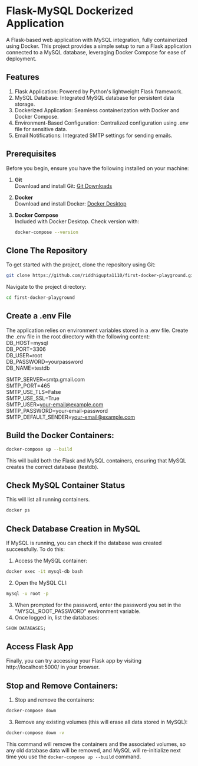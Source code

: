 # Flask-MySQL Dockerized Application

A Flask-based web application with MySQL integration, fully containerized using Docker. 
This project provides a simple setup to run a Flask application connected to a MySQL database, leveraging Docker Compose for ease of deployment.

## Features
1. Flask Application: Powered by Python's lightweight Flask framework.
2. MySQL Database: Integrated MySQL database for persistent data storage.
3. Dockerized Application: Seamless containerization with Docker and Docker Compose.
4. Environment-Based Configuration: Centralized configuration using .env file for sensitive data.
5. Email Notifications: Integrated SMTP settings for sending emails.

## Prerequisites

Before you begin, ensure you have the following installed on your machine:

1. **Git**  
   Download and install Git: [Git Downloads](https://git-scm.com/downloads)

2. **Docker**  
   Download and install Docker: [Docker Desktop](https://www.docker.com/products/docker-desktop/)

3. **Docker Compose**  
   Included with Docker Desktop. Check version with:
   ```bash
   docker-compose --version
   ```

## Clone The Repository
To get started with the project, clone the repository using Git:
```bash
git clone https://github.com/riddhigupta1110/first-docker-playground.git
```
Navigate to the project directory:
```bash
cd first-docker-playground
```


## Create a .env File

The application relies on environment variables stored in a .env file. Create the .env file in the root directory with the following content:  
DB_HOST=mysql  
DB_PORT=3306  
DB_USER=root  
DB_PASSWORD=yourpassword  
DB_NAME=testdb  

SMTP_SERVER=smtp.gmail.com  
SMTP_PORT=465  
SMTP_USE_TLS=False  
SMTP_USE_SSL=True  
SMTP_USER=your-email@example.com  
SMTP_PASSWORD=your-email-password  
SMTP_DEFAULT_SENDER=your-email@example.com  

## Build the Docker Containers:
```bash
docker-compose up --build
```
This will build both the Flask and MySQL containers, ensuring that MySQL creates the correct database (testdb).

## Check MySQL Container Status
This will list all running containers.
```bash
docker ps
```

## Check Database Creation in MySQL   
If MySQL is running, you can check if the database was created successfully. To do this:  
1. Access the MySQL container:
```bash
docker exec -it mysql-db bash
```
2. Open the MySQL CLI:
```bash
mysql -u root -p
```
3. When prompted for the password, enter the password you set in the "MYSQL_ROOT_PASSWORD" environment variable.
4. Once logged in, list the databases:
```sql
SHOW DATABASES;
```

## Access Flask App
Finally, you can try accessing your Flask app by visiting http://localhost:5000/ in your browser.

## Stop and Remove Containers:
1. Stop and remove the containers:
```bash
docker-compose down
```
3. Remove any existing volumes (this will erase all data stored in MySQL):
```bash
docker-compose down -v
```
This command will remove the containers and the associated volumes, so any old database data will be removed, and MySQL will re-initialize next time you use the `docker-compose up --build` command.

